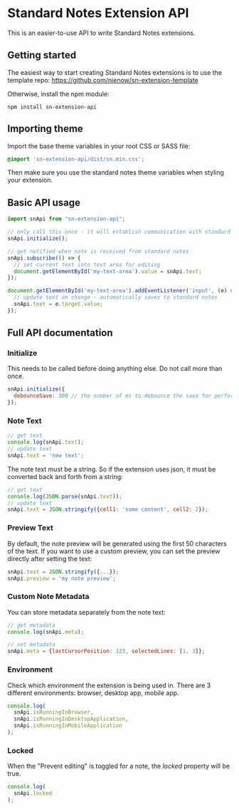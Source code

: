 # Standard Notes Extension API

This is an easier-to-use API to write Standard Notes extensions.

## Getting started

The easiest way to start creating Standard Notes extensions is to use the template repo: https://github.com/nienow/sn-extension-template

Otherwise, install the npm module:

```
npm install sn-extension-api
```

## Importing theme

Import the base theme variables in your root CSS or SASS file:

```css
@import 'sn-extension-api/dist/sn.min.css';
```

Then make sure you use the standard notes theme variables when styling your extension.

## Basic API usage

```javascript
import snApi from "sn-extension-api";

// only call this once - it will establish communication with standard notes
snApi.initialize();

// get notified when note is received from standard notes
snApi.subscribe(() => {
  // set current text into text area for editing
  document.getElementById('my-text-area').value = snApi.text;
});

document.getElementById('my-text-area').addEventListener('input', (e) => {
  // update text on change - automatically saves to standard notes
  snApi.text = e.target.value;
});
```

## Full API documentation

### Initialize

This needs to be called before doing anything else. Do not call more than once.

```javascript
snApi.initialize({
  debounceSave: 300 // the number of ms to debounce the save for performance reasons (defaults to 250ms)
});
```

### Note Text

```javascript
// get text
console.log(snApi.text);
// update text
snApi.text = 'new text';
```

The note text must be a string. So if the extension uses json, it must be converted back and forth from a string:

```javascript
// get text
console.log(JSON.parse(snApi.text));
// update text
snApi.text = JSON.stringify({cell1: 'some content', cell2: 2});
```

### Preview Text

By default, the note preview will be generated using the first 50 characters of the text. If you want to use a custom preview, you can set the preview directly after setting the text:

```javascript
snApi.text = JSON.stringify({...});
snApi.preview = 'my note preview';
```

### Custom Note Metadata

You can store metadata separately from the note text:

```javascript
// get metadata
console.log(snApi.meta);

// set metadata
snApi.meta = {lastCursorPosition: 123, selectedLines: [1, 3]};
```

### Environment

Check which environment the extension is being used in. There are 3 different environments: browser, desktop app, mobile app.

```javascript
console.log(
  snApi.isRunningInBrowser,
  snApi.isRunningInDesktopApplication,
  snApi.isRunningInMobileApplication
);
```

### Locked

When the "Prevent editing" is toggled for a note, the *locked* property will be true.

```javascript
console.log(
  snApi.locked
);
```
